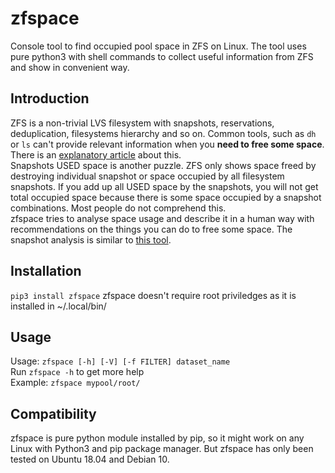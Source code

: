 # zfspace
Console tool to find occupied pool space in ZFS on Linux.
The tool uses pure python3 with shell commands to collect useful information from ZFS and show in convenient way. 

## Introduction

ZFS is a non-trivial LVS filesystem with snapshots, reservations, deduplication, filesystems hierarchy and so on. 
Common tools, such as `dh` or `ls` can't provide relevant information when you **need to free some space**.
There is an [explanatory article](https://zedfs.com/all-you-have-to-know-about-reading-zfs-disk-usage/) about this.  
Snapshots USED space is another puzzle. ZFS only shows space freed by destroying individual snapshot or space 
occupied by all filesystem snapshots. If you add up all USED space by the snapshots, you will not get total occupied 
space because there is some space occupied by a snapshot combinations. Most people do not comprehend this.  
zfspace tries to analyse space usage and describe it in a human way with recommendations on the things you can do 
to free some space. The snapshot analysis is similar to 
[this tool](https://github.com/mafm/zfs-snapshot-disk-usage-matrix).

## Installation

`pip3 install zfspace`
zfspace doesn't require root priviledges as it is installed in ~/.local/bin/ 

## Usage

Usage: `zfspace [-h] [-V] [-f FILTER] dataset_name`  
Run `zfspace -h` to get more help   
Example: `zfspace mypool/root/`

## Compatibility

zfspace is pure python module installed by pip, so it might work on any Linux with Python3 and pip package manager.
But zfspace has only been tested on Ubuntu 18.04 and Debian 10.